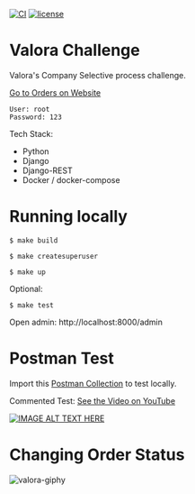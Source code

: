 [![CI](https://github.com/lfvilella/valora-challenge/workflows/CI/badge.svg?event=push)](https://github.com/lfvilella/valora-challenge/actions?query=event%3Apush+branch%3Amaster+workflow%3ACI)
[![license](https://img.shields.io/github/license/lfvilella/valora-challenge.svg)](https://github.com/lfvilella/valora-challenge/blob/master/LICENSE)

# Valora Challenge
Valora's Company Selective process challenge.

[Go to Orders on Website](http://valora.lfvilella.com/admin/commerce/order)
```
User: root
Password: 123
```

Tech Stack:
- Python
- Django
- Django-REST
- Docker / docker-compose


# Running locally

    $ make build

    $ make createsuperuser

    $ make up

Optional:

    $ make test

Open admin: http://localhost:8000/admin

# Postman Test

Import this [Postman Collection](./docs/postman/valora-challenge.postman_collection.json) to test locally.

Commented Test: [See the Video on YouTube](https://www.youtube.com/watch?v=apaY1ptgUDY)

[![IMAGE ALT TEXT HERE](https://img.youtube.com/vi/apaY1ptgUDY/0.jpg)](https://www.youtube.com/watch?v=apaY1ptgUDY)

# Changing Order Status
![valora-giphy](https://user-images.githubusercontent.com/45940140/89242027-ed596d80-d5d6-11ea-9a1c-8f335b76d0a8.gif)
